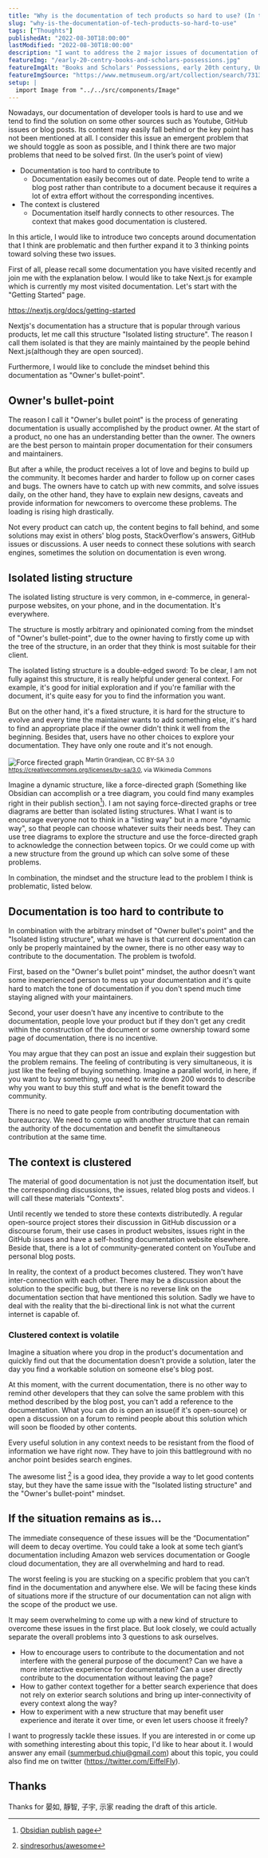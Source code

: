 ```yaml
---
title: "Why is the documentation of tech products so hard to use? (In the user’s point of view)"
slug: "why-is-the-documentation-of-tech-products-so-hard-to-use"
tags: ["Thoughts"]
publishedAt: "2022-08-30T18:00:00"
lastModified: "2022-08-30T18:00:00"
description: "I want to address the 2 major issues of documentation of tech products right now and I think if we don't address these issues, the future of programming is at danger."
featureImg: "/early-20-centry-books-and-scholars-possessions.jpg"
featureImgAlt: "Books and Scholars' Possessions, early 20th century, Unidentified artist"
featureImgSource: "https://www.metmuseum.org/art/collection/search/73134"
setup: |
  import Image from "../../src/components/Image"
---
```


Nowadays, our documentation of developer tools is hard to use and we tend to find the solution on some other sources such as Youtube, GitHub issues or blog posts. Its content may easily fall behind or the key point has not been mentioned at all. I consider this issue an emergent problem that we should toggle as soon as possible, and I think there are two major problems that need to be solved first. (In the user’s point of view)

- Documentation is too hard to contribute to
  - Documentation easily becomes out of date. People tend to write a blog post rather than contribute to a document because it requires a lot of extra effort without the corresponding incentives.
- The context is clustered
  - Documentation itself hardly connects to other resources. The context that makes good documentation is clustered.

In this article, I would like to introduce two concepts around documentation that I think are problematic and then further expand it to 3 thinking points toward solving these two issues.

First of all, please recall some documentation you have visited recently and join me with the explanation below. I would like to take Next.js for example which is currently my most visited documentation. Let's start with the "Getting Started" page.

https://nextjs.org/docs/getting-started

Nextjs's documentation has a structure that is popular through various products, let me call this structure "Isolated listing structure". The reason I call them isolated is that they are mainly maintained by the people behind Next.js(although they are open sourced).

Furthermore, I would like to conclude the mindset behind this documentation as "Owner's bullet-point".

## Owner's bullet-point
The reason I call it "Owner's bullet point" is the process of generating documentation is usually accomplished by the product owner. At the start of a product, no one has an understanding better than the owner. The owners are the best person to maintain proper documentation for their consumers and maintainers.

But after a while, the product receives a lot of love and begins to build up the community. It becomes harder and harder to follow up on corner cases and bugs. The owners have to catch up with new commits, and solve issues daily, on the other hand, they have to explain new designs, caveats and provide information for newcomers to overcome these problems. The loading is rising high drastically.

Not every product can catch up, the content begins to fall behind, and some solutions may exist in others' blog posts, StackOverflow's answers, GitHub issues or discussions. A user needs to connect these solutions with search engines, sometimes the solution on documentation is even wrong. 

## Isolated listing structure
The isolated listing structure is very common, in e-commerce, in general-purpose websites, on your phone, and in the documentation. It's everywhere. 

The structure is mostly arbitrary and opinionated coming from the mindset of "Owner's bullet-point", due to the owner having to firstly come up with the tree of the structure, in an order that they think is most suitable for their client. 

The isolated listing structure is a double-edged sword: To be clear, I am not fully against this structure, it is really helpful under general context. For example, it's good for initial exploration and if you're familiar with the document, it's quite easy for you to find the information you want.

But on the other hand, it's a fixed structure, it is hard for the structure to evolve and every time the maintainer wants to add something else, it's hard to find an appropriate place if the owner didn't think it well from the beginning. Besides that, users have no other choices to explore your documentation. They have only one route and it's not enough.

<Image
  src="/force-directed-graph.png"
  alt="Force firected graph"
/>
<sup>Martin Grandjean, CC BY-SA 3.0 <https://creativecommons.org/licenses/by-sa/3.0>, via Wikimedia Commons</sup>

Imagine a dynamic structure, like a force-directed graph (Something like Obsidian can accomplish or a tree diagram, you could find many examples right in their publish section[^1]). I am not saying force-directed graphs or tree diagrams are better than isolated listing structures. What I want is to encourage everyone not to think in a "listing way" but in a more "dynamic way", so that people can choose whatever suits their needs best. They can use tree diagrams to explore the structure and use the force-directed graph to acknowledge the connection between topics. Or we could come up with a new structure from the ground up which can solve some of these problems.

In combination, the mindset and the structure lead to the problem I think is problematic, listed below.

## Documentation is too hard to contribute to
In combination with the arbitrary mindset of "Owner bullet's point" and the "Isolated listing structure", what we have is that current documentation can only be properly maintained by the owner, there is no other easy way to contribute to the documentation. The problem is twofold.

First, based on the "Owner's bullet point" mindset, the author doesn't want some inexperienced person to mess up your documentation and it's quite hard to match the tone of documentation if you don't spend much time staying aligned with your maintainers. 

Second, your user doesn't have any incentive to contribute to the documentation, people love your product but if they don't get any credit within the construction of the document or some ownership toward some page of documentation, there is no incentive.

You may argue that they can post an issue and explain their suggestion but the problem remains. The feeling of contributing is very simultaneous, it is just like the feeling of buying something. Imagine a parallel world, in here, if you want to buy something, you need to write down 200 words to describe why you want to buy this stuff and what is the benefit toward the community. 

There is no need to gate people from contributing documentation with bureaucracy. We need to come up with another structure that can remain the authority of the documentation and benefit the simultaneous contribution at the same time.

## The context is clustered
The material of good documentation is not just the documentation itself, but the corresponding discussions, the issues, related blog posts and videos. I will call these materials "Contexts".

Until recently we tended to store these contexts distributedly. A regular open-source project stores their discussion in GitHub discussion or a discourse forum, their use cases in product websites, issues right in the GitHub issues and have a self-hosting documentation website elsewhere. Beside that, there is a lot of community-generated content on YouTube and personal blog posts.

In reality, the context of a product becomes clustered. They won't have inter-connection with each other. There may be a discussion about the solution to the specific bug, but there is no reverse link on the documentation section that have mentioned this solution. Sadly we have to deal with the reality that the bi-directional link is not what the current internet is capable of.

### Clustered context is volatile
Imagine a situation where you drop in the product's documentation and quickly find out that the documentation doesn't provide a solution, later the day you find a workable solution on someone else's blog post. 

At this moment, with the current documentation, there is no other way to remind other developers that they can solve the same problem with this method described by the blog post, you can't add a reference to the documentation. What you can do is open an issue(if it's open-source) or open a discussion on a forum to remind people about this solution which will soon be flooded by other contents.

Every useful solution in any context needs to be resistant from the flood of information we have right now. They have to join this battleground with no anchor point besides search engines. 

The awesome list [^2] is a good idea, they provide a way to let good contents stay, but they have the same issue with the "Isolated listing structure" and the "Owner's bullet-point" mindset.

## If the situation remains as is…
The immediate consequence of these issues will be the “Documentation” will deem to decay overtime. You could take a look at some tech giant’s documentation including Amazon web services documentation or Google cloud documentation, they are all overwhelming and hard to read. 

The worst feeling is you are stucking on a specific problem that you can’t find in the documentation and anywhere else. We will be facing these kinds of situations more if the structure of our documentation can not align with the scope of the product we use.

It may seem overwhelming to come up with a new kind of structure to overcome these issues in the first place. But look closely, we could actually separate the overall problems into 3 questions to ask ourselves.

- How to encourage users to contribute to the documentation and not interfere with the general purpose of the document? Can we have a more interactive experience for documentation? Can a user directly contribute to the documentation without leaving the page?
- How to gather context together for a better search experience that does not rely on exterior search solutions and bring up inter-connectivity of every context along the way?
- How to experiment with a new structure that may benefit user experience and iterate it over time, or even let users choose it freely?

I want to progressly tackle these issues. If you are interested in or come up with something interesting about this topic, I'd like to hear about it. I would answer any email (summerbud.chiu@gmail.com) about this topic, you could also find me on twitter (https://twitter.com/EiffelFly).

## Thanks

Thanks for 晏如, 靜智, 子宇, 示家 reading the draft of this article.

[^1]: [Obsidian publish page](https://obsidian.md/publish)
[^2]: [sindresorhus/awesome](https://github.com/sindresorhus/awesome)